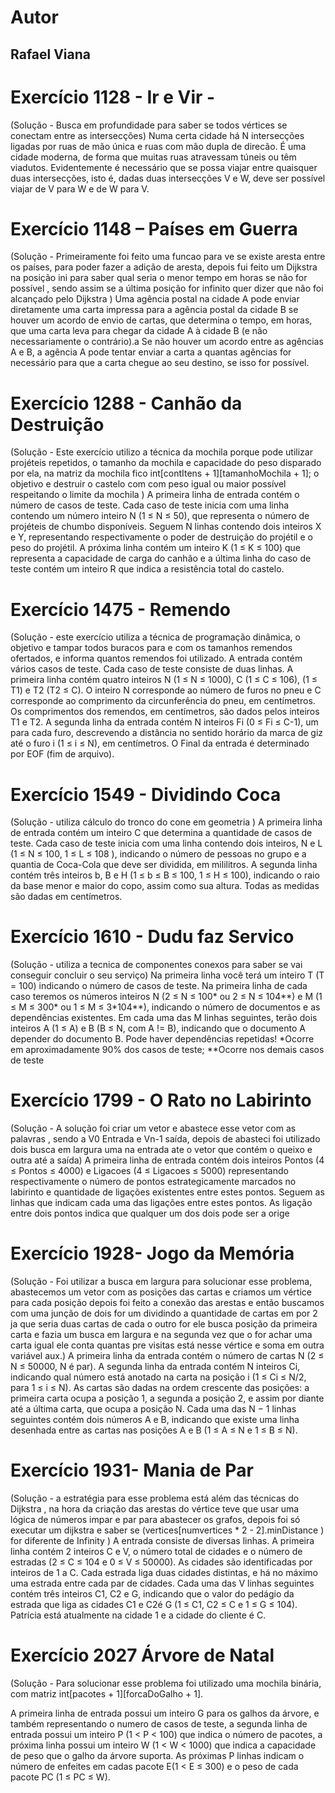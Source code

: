 
# Autor
## Rafael Viana


# Exercício 1128  -  Ir e Vir -  
(Solução -  Busca em profundidade para saber se todos vértices se conectam entre as intersecções) 
Numa certa cidade há N intersecções ligadas por ruas de mão única e ruas com mão dupla de direcão. É uma cidade moderna, de forma que muitas ruas atravessam túneis ou têm viadutos. Evidentemente é necessário que se possa viajar entre quaisquer duas intersecções, isto é, dadas duas intersecções V e W, deve ser possível viajar de V para W e de W para V.

# Exercício 1148 – Países em Guerra 
(Solução - Primeiramente foi feito uma funcao para ve se existe aresta entre os países,  para poder fazer a adição de aresta, depois fui feito um Dijkstra na posição ini para saber qual seria o menor tempo em horas se não for possível , sendo assim se a última posição for infinito quer dizer que não foi alcançado pelo Dijkstra )
Uma agência postal na cidade A pode enviar diretamente uma carta impressa para a agência postal da cidade B se houver um acordo de envio de cartas, que determina o tempo, em horas, que uma carta leva para chegar da cidade A à cidade B (e não necessariamente o contrário).a Se não houver um acordo entre as agências A e B, a agência A pode tentar enviar a carta a quantas agências for necessário para que a carta chegue ao seu destino, se isso for possível.

# Exercício 1288 - Canhão da Destruição 
(Solução - Este exercício utilizo a técnica da mochila porque pode utilizar projéteis repetidos, o tamanho da mochila e capacidade do peso disparado por ela,  na matriz da mochila fico int[contItens + 1][tamanhoMochila + 1]; o objetivo e destruir o castelo com com peso igual ou maior possível respeitando o limite da mochila  )
A primeira linha de entrada contém o número de casos de teste. Cada caso de teste inicia com uma linha contendo um número inteiro N (1 ≤ N ≤ 50), que representa o número de projéteis de chumbo disponíveis. Seguem N linhas contendo dois inteiros X e Y, representando respectivamente o poder de destruição do projétil e o peso do projétil. A próxima linha contém um inteiro K (1 ≤ K ≤ 100) que representa a capacidade de carga do canhão e a última linha do caso de teste contém um inteiro R que indica a resistência total do castelo.
# Exercício 1475 - Remendo 
(Solução - este exercício utiliza a técnica de programação dinâmica, o objetivo e tampar todos buracos para e com os tamanhos remendos ofertados, e informa quantos remendos foi utilizado.
 A entrada contém vários casos de teste. Cada caso de teste consiste de duas linhas. A primeira linha contém quatro inteiros N (1 ≤ N ≤ 1000), C (1 ≤ C ≤ 106), (1 ≤ T1) e T2 (T2 ≤ C). O inteiro N corresponde ao número de furos no pneu e C corresponde ao comprimento da circunferência do pneu, em centímetros. Os comprimentos dos remendos, em centímetros, são dados pelos inteiros T1 e T2. A segunda linha da entrada contém N inteiros Fi (0 ≤ Fi ≤ C-1), um para cada furo, descrevendo a distância no sentido horário da marca de giz até o furo i (1 ≤ i ≤ N), em centímetros. O Final da entrada é determinado por EOF (fim de arquivo).
# Exercício 1549 - Dividindo Coca 
(Solução - utiliza cálculo do tronco do cone em geometria  )
A primeira linha de entrada contém um inteiro C que determina a quantidade de casos de teste. Cada caso de teste inicia com uma linha contendo dois inteiros, N e L (1 ≤ N ≤ 100, 1 ≤ L ≤ 108 ), indicando o número de pessoas no grupo e a quantia de Coca-Cola que deve ser dividida, em mililitros. A segunda linha contém três inteiros b, B e H (1 ≤ b ≤ B ≤ 100, 1 ≤ H ≤ 100), indicando o raio da base menor e maior do copo, assim como sua altura. Todas as medidas são dadas em centímetros.

# Exercício 1610 - Dudu faz Servico
(Solução - utiliza a tecnica de componentes conexos para saber se vai conseguir concluir o seu serviço)
Na primeira linha você terá um inteiro T (T = 100) indicando o número de casos de teste.
Na primeira linha de cada caso teremos os números inteiros N (2 ≤ N ≤ 100* ou 2 ≤ N ≤ 104**) e M (1 ≤ M ≤ 300* ou 1 ≤ M ≤ 3*104​**), indicando o número de documentos e as dependências existentes. Em cada uma das M linhas seguintes, terão dois inteiros A (1 ≤ A) e B (B ≤ N, com A != B), indicando que o documento A depender do documento B. Pode haver dependências repetidas!
*Ocorre em aproximadamente 90% dos casos de teste;
**Ocorre nos demais casos de teste

# Exercício 1799 - O Rato no Labirinto
(Solução -  A solução foi criar um vetor e abastece esse vetor com as palavras , sendo a V0 Entrada e Vn-1 saída, depois de abasteci foi utilizado dois busca em largura uma na entrada  ate o vetor que contém  o queixo e outra até a saída)
A primeira linha de entrada contém dois inteiros Pontos (4 ≤ Pontos ≤ 4000) e Ligacoes (4 ≤ Ligacoes ≤ 5000) representando respectivamente o número de pontos estrategicamente marcados no labirinto e quantidade de ligações existentes entre estes pontos. Seguem as linhas que indicam cada uma das ligações entre estes pontos. As ligação entre dois pontos indica que qualquer um dos dois pode ser a orige

# Exercício 1928- Jogo da Memória 
(Solução - Foi utilizar a busca em largura para solucionar esse problema, abastecemos um vetor com as posições das cartas e criamos um vértice para cada posição depois foi feito a conexão das arestas e então buscamos com uma junção de dois for um dividindo a quantidade de cartas em por 2 ja que seria duas cartas de cada o outro for ele busca posição da primeira carta e fazia um busca em largura e na segunda vez que o for achar uma carta igual ele conta quantas pre visitas está nesse vértice e soma em outra variável aux.)
A primeira linha da entrada contém o número de cartas N (2 ≤ N ≤ 50000, N é par). A segunda linha da entrada contém N inteiros Ci, indicando qual número está anotado na carta na posição i (1 ≤ Ci ≤ N/2, para 1 ≤ i ≤ N). As cartas são dadas na ordem crescente das posições: a primeira carta ocupa a posição 1, a segunda a posição 2, e assim por diante até a última carta, que ocupa a posição N. Cada uma das N − 1 linhas seguintes contém dois números A e B, indicando que existe uma linha desenhada entre as cartas nas posições A e B (1 ≤ A ≤ N e 1 ≤ B ≤ N).

# Exercício 1931- Mania de Par 
(Solução - a estratégia para esse problema está além das técnicas do Dijkstra , na hora da criação das arestas do vértice  teve que usar uma lógica de números impar e par para abastecer os grafos, depois foi só executar um dijkstra e saber se (vertices[numvertices * 2 - 2].minDistance ) for diferente de Infinity )
A entrada consiste de diversas linhas. A primeira linha contém 2 inteiros C e V, o número total de cidades e o número de estradas (2 ≤ C ≤ 104 e 0 ≤ V ≤ 50000). As cidades são identificadas por inteiros de 1 a C. Cada estrada liga duas cidades distintas, e há no máximo uma estrada entre cada par de cidades. Cada uma das V linhas seguintes contém três inteiros C1, C2 e G, indicando que o valor do pedágio da estrada que liga as cidades C1 e C2é G (1 ≤ C1, C2 ≤ C e 1 ≤ G ≤ 104). Patrícia está atualmente na cidade 1 e a cidade do cliente é C.

# Exercício 2027  Árvore de Natal 
(Solução - Para solucionar esse problema foi utilizado uma mochila binária, com matriz int[pacotes + 1][forcaDoGalho + 1].

A primeira linha de entrada possui um inteiro G para os galhos da árvore, e também representando o numero de casos de teste, a segunda linha de entrada possui um inteiro P (1 < P < 100) que indica o número de pacotes, a próxima linha possui um inteiro W (1 < W < 1000) que indica a capacidade de peso que o galho da árvore suporta. As próximas P linhas indicam o número de enfeites em cadas pacote E(1 < E ≤ 300) e o peso de cada pacote PC (1 ≤ PC ≤ W).

